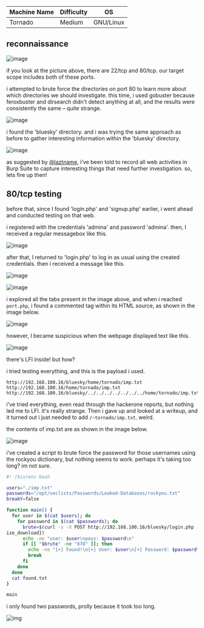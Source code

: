 |Machine Name|Difficulty|OS|
|-|-|-|
|Tornado|Medium|GNU/Linux|

## reconnaissance

![image](https://iili.io/HtSpCHx.png)

if you look at the picture above, there are 22/tcp and 80/tcp. our target scope includes both of these ports.

i attempted to brute force the directories on port 80 to learn more about which directories we should investigate. this time, i used gobuster because feroxbuster and dirsearch didn't detect anything at all, and the results were consistently the same – quite strange.

![image](https://iili.io/HtSpLbV.png)

i found the 'bluesky' directory. and i was trying the same approach as before to gather interesting information within the 'bluesky' directory.

![image](https://iili.io/HtSyYB9.png)

as suggested by [@laztname](https://potato.id/), i've been told to record all web activities in Burp Suite to capture interesting things that need further investigation. so, lets fire up then!

## 80/tcp testing

before that, since I found 'login.php' and 'signup.php' earlier, i went ahead and conducted testing on that web.

i registered with the credentials 'admina' and password 'admina'. then, I received a regular messagebox like this.

![image](https://iili.io/HtU9bSa.png)

after that, I returned to 'login.php' to log in as usual using the created credentials. then i received a message like this.

![image](https://iili.io/HtUHExV.png)

![image](https://iili.io/HtUd6Nf.png)

i explored all the tabs present in the image above, and when i reached `port.php`, i found a commented tag within its HTML source, as shown in the image below.

![image](https://iili.io/HtU2nRa.png)

however, I became suspicious when the webpage displayed text like this.

![image](https://iili.io/HtU2lOG.png)

there's LFI inside! but how?

i tried testing everything, and this is the payload i used.

```
http://192.168.100.16/bluesky/home/tornado/imp.txt 
http://192.168.100.16/home/tornado/imp.txt
http://192.168.100.16/bluesky/../../../../../../../home/tornado/imp.txt
```
i've tried everything, even read through the hackerone reports, but nothing led me to LFI. it's really strange. Then i gave up and looked at a writeup, and it turned out i just needed to add `/~tornado/imp.txt`. weird.

the contents of imp.txt are as shown in the image below.

![image](https://iili.io/HtUFwtj.png)

i've created a script to brute force the password for those usernames using the rockyou dictionary, but nothing seems to work. perhaps it's taking too long? im not sure.

```sh
#! /bin/env bash

users="./imp.txt"
passwords="/opt/seclists/Passwords/Leaked-Databases/rockyou.txt"
breakY=false

function main() {
  for user in $(cat $users); do
    for password in $(cat $passwords); do
      brute=$(curl -s -X POST http://192.168.100.16/bluesky/login.php -d "uname=$user&upass=$password&btn=Login" -o /dev/null -L -w %{s
ize_download})
      echo -ne "user: $user\npass: $password\n"
      if [[ "$brute" -ne "878" ]]; then
        echo -ne "[+] Found!\n[+] User: $user\n[+] Password: $password\n" >> found.txt
        break
      fi
    done
  done
  cat found.txt
}

main
```

i only found two passwords, prolly because it took too long.

![img](https://iili.io/HtUFyRn.png)
